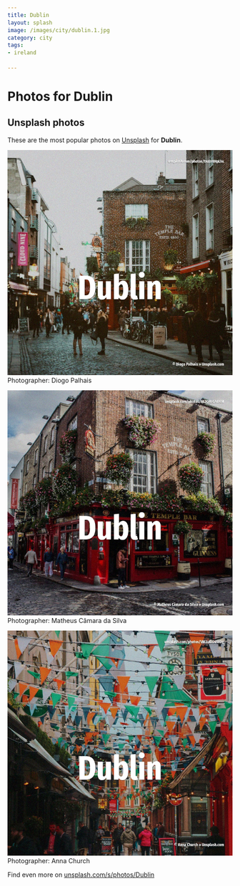 ```yaml
---
title: Dublin
layout: splash
image: /images/city/dublin.1.jpg
category: city
tags:
- ireland

---
```

# Photos for Dublin
 
## Unsplash photos
These are the most popular photos on [Unsplash](https://unsplash.com) for **Dublin**.
 
![Dublin](/images/city/dublin.1.jpg)
Photographer:  Diogo Palhais
 
![Dublin](/images/city/dublin.2.jpg)
Photographer:  Matheus Câmara da Silva
 
![Dublin](/images/city/dublin.3.jpg)
Photographer:  Anna Church
 
Find even more on [unsplash.com/s/photos/Dublin](https://unsplash.com/s/photos/Dublin)
 

